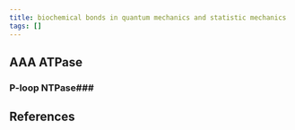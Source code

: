 ```yaml
---
title: biochemical bonds in quantum mechanics and statistic mechanics
tags: []
---
```


## AAA ATPase ##

### P-loop NTPase###

## References ##
